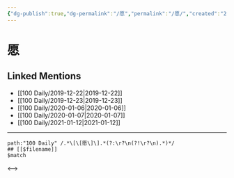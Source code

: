 ```yaml
---
{"dg-publish":true,"dg-permalink":"/愿","permalink":"/愿/","created":"2023-04-01T20:15:08.000+08:00","updated":"2023-04-01T20:15:08.000+08:00"}
---
```


# 愿

## Linked Mentions
- [[100 Daily/2019-12-22\|2019-12-22]]
- [[100 Daily/2019-12-23\|2019-12-23]]
- [[100 Daily/2020-01-06\|2020-01-06]]
- [[100 Daily/2020-01-07\|2020-01-07]]
- [[100 Daily/2021-01-12\|2021-01-12]]


---

```expander
path:"100 Daily" /.*\[\[愿\]\].*(?:\r?\n(?!\r?\n).*)*/
## [[$filename]]
$match
```

<-->